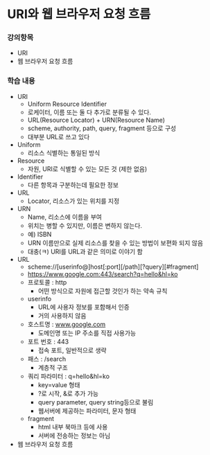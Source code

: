 # URI와 웹 브라우저 요청 흐름

### 강의항목

* URI
* 웹 브라우저 요청 흐름



### 학습 내용

* URI
  * Uniform Resource Identifier
  * 로케이터, 이름 또는 둘 다 추가로 분류될 수 있다.
  * URL\(Resource Locator\) + URN\(Resource Name\)
  * scheme, authority, path, query, fragment 등으로 구성
  * 대부분 URL로 쓰고 있다
* Uniform
  * 리소스 식별하는 통일된 방식
* Resource
  * 자원, URI로 식별할 수 있는 모든 것 \(제한 없음\)
* Identifier
  * 다른 항목과 구분하는데 필요한 정보
* URL
  * Locator, 리소스가 있는 위치를 지정
* URN
  * Name, 리소스에 이름을 부여
  * 위치는 병할 수 있지만, 이름은 변하지 않는다.
  * 예\) ISBN
  * URN 이름만으로 실제 리소스를 찾을 수 있는 방법이 보편화 되지 않음
  * 대충\(ㅋ\) URI를 URL과 같은 의미로 이야기 함
* URL
  * scheme://\[userinfo@\]host\[:port\]\[/path\]\[?query\]\[\#fragment\]
  * https://www.google.com:443/search?q=hello&hl=ko
  * 프로토콜 : http
    * 어떤 방식으로 자원에 접근할 것인가 하는 약속 규칙
  * userinfo
    * URL에 사용자 정보를 포함해서 인증
    * 거의 사용하지 않음
  * 호스트명 : www.google.com
    * 도메인명 또는 IP 주소를 직접 사용가능
  * 포트 번호 : 443
    * 접속 포트, 일반적으로 생략
  * 패스 : /search
    * 계층적 구조
  * 쿼리 파라미터 : q=hello&hl=ko
    * key=value 형태
    * ?로 시작, &로 추가 가능
    * query parameter, query string등으로 불림
    * 웹서버에 제공하는 파라미터, 문자 형태
  * fragment
    * html 내부 북마크 등에 사용
    * 서버에 전송하는 정보는 아님
* 웹 브라우저 요청 흐름



